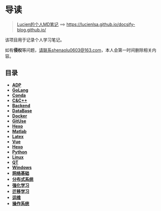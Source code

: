 #  导读

> [Lucien的个人MD笔记](https://lucienlsa.github.io/docsify-blog.github.io/) ==> https://lucienlsa.github.io/docsify-blog.github.io/

该项目用于记录个人学习笔记。

如有**侵权**等问题，请联系shenaolu0603@163.com，本人会第一时间删除相关内容。



## 目录
* [**ADP**](/study/ADP/README)
* [**GoLang**](/study/GoLang/README)
* [**Conda**](/study/Conda/README)
* [**C&C++**](/study/C&C++/README)
* [**Backend**](/study/Backend/README)
* [**DataBase**](/study/DataBase/README)
* [**Docker**](/study/Docker/README)
* [**GitUse**](/study/GitUse/README)
* [**Hexo**](/study/Hexo/README)
* [**Matlab**](/study/Matlab/README)
* [**Latex**](/study/Latex/README)
* [**Vue**](/study/Vue/README)
* [**Hexo**](/study/Hexo/README)
* [**Python**](/study/Python/README)
* [**Linux**](/study/Linux/README)
* [**QT**](/study/QT/README)
* [**Windows**](/study/Windows/README)
* [**网络基础**](/study/网络基础/README)
* [**分布式系统**](/study/分布式系统/README)
* [**强化学习**](/study/强化学习/README)
* [**迁移学习**](/study/迁移学习/README)
* [**运维**](/study/运维/README)
* [**操作系统**](/study/操作系统/README)



